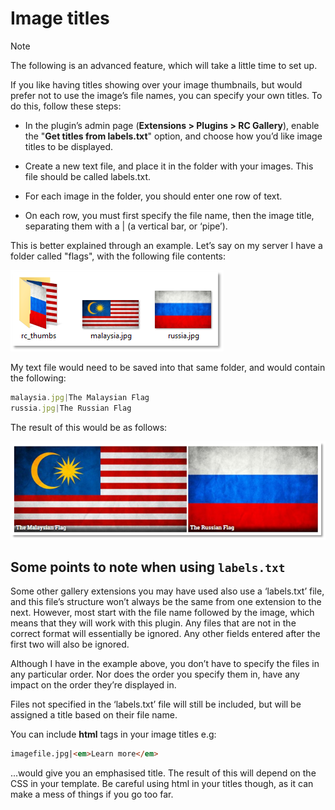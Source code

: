 # Image titles

> [!NOTE]
> The following is an advanced feature, which will take a little time to set up.

If you like having titles showing over your image thumbnails, but would prefer not to use the image’s file names, you can specify your own titles. To do this, follow these steps:

* In the plugin’s admin page (**Extensions > Plugins > RC Gallery**), enable the "**Get titles from labels.txt**" option, and choose how you’d like image titles to be displayed.

* Create a new text file, and place it in the folder with your images. This file should be called labels.txt.

* For each image in the folder, you should enter one row of text.

* On each row, you must first specify the file name, then the image title, separating them with a | (a vertical bar, or ‘pipe’).

This is better explained through an example. Let’s say on my server I have a folder called "flags", with the following file contents:

![alt text](flag-files.png)

My text file would need to be saved into that same folder, and would contain the following:

```js
malaysia.jpg|The Malaysian Flag
russia.jpg|The Russian Flag
```

The result of this would be as follows:

![alt text](flags-gallery.png)

## Some points to note when using `labels.txt`

Some other gallery extensions you may have used also use a ‘labels.txt’ file, and this file’s structure won’t always be the same from one extension to the next. However, most start with the file name followed by the image, which means that they will work with this plugin. Any files that are not in the correct format will essentially be ignored. Any other fields entered after the first two will also be ignored.

Although I have in the example above, you don’t have to specify the files in any particular order. Nor does the order you specify them in, have any impact on the order they’re displayed in.

Files not specified in the ‘labels.txt’ file will still be included, but will be assigned a title based on their file name.

You can include **html** tags in your image titles e.g:

```html
imagefile.jpg|<em>Learn more</em>
```

...would give you an emphasised title. The result of this will depend on the CSS in your template. Be careful using html in your titles though, as it can make a mess of things if you go too far.
